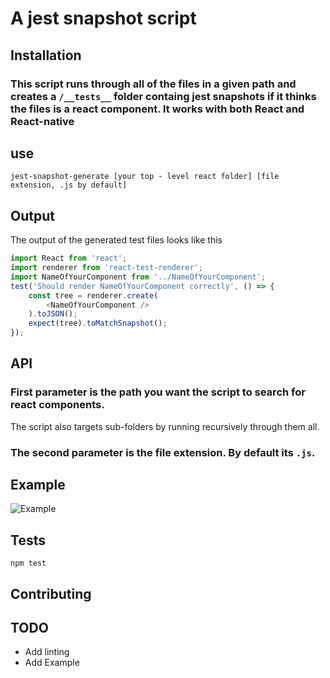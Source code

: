 # A jest snapshot script

## Installation

### This script runs through all of the files in a given path and creates a `/__tests__` folder containg jest snapshots if it thinks the files is a react component. It works with both React and React-native

## use
`jest-snapshot-generate [your top - level react folder] [file extension, .js by default]`

## Output

The output of the generated test files looks like this

```javascript
import React from 'react';
import renderer from 'react-test-renderer';
import NameOfYourComponent from '../NameOfYourComponent';
test('Should render NameOfYourComponent correctly', () => {
    const tree = renderer.create(
        <NameOfYourComponent /> 
    ).toJSON();
    expect(tree).toMatchSnapshot();
});
```

## API
### First parameter is the path you want the script to search for react components.
The script also targets sub-folders by running recursively through them all. 
### The second parameter is the file extension. By default its `.js`.

## Example

![Example](https://cl.ly/1I0p393i2611/Dec-09-2016%2011-28-37.gif)

## Tests
`npm test`

## Contributing



## TODO
* Add linting
* Add Example

